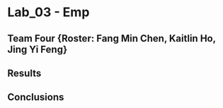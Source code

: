 # Lab_03 - Emp

## Team Four {Roster: Fang Min Chen, Kaitlin Ho, Jing Yi Feng}

## Results

## Conclusions